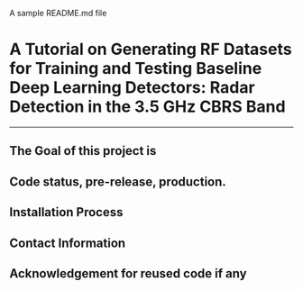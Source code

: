 A sample README.md file

# A Tutorial on Generating RF Datasets for Training and Testing Baseline Deep Learning Detectors: Radar Detection in the 3.5 GHz CBRS Band
---
## The Goal of this project is

## Code status, pre-release, production.

## Installation Process

## Contact Information

## Acknowledgement for reused code if any


